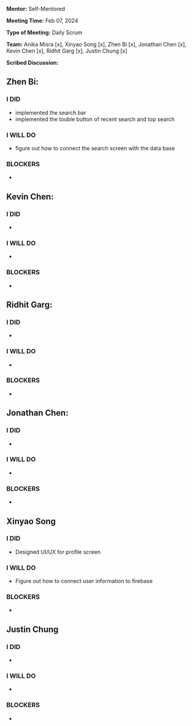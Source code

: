 **Mentor:** Self-Mentored

**Meeting Time:** Feb 07, 2024

**Type of Meeting:** Daily Scrum

**Team:** Anika Misra [x], Xinyao Song [x], Zhen Bi [x], Jonathan Chen [x], Kevin Chen [x], Ridhit Garg [x], Justin Chung [x]

**Scribed Discussion:**

## **Zhen Bi:**  
### **I DID**  
- implemented the search bar
- implemented the touble button of recent search and top search

### **I WILL DO**  
- figure out how to connect the search screen with the data base

### **BLOCKERS**  
- 

## **Kevin Chen:**  
### **I DID**  
- 

### **I WILL DO**  
- 

### **BLOCKERS**  
- 

## **Ridhit Garg:**  
### **I DID**  
- 

### **I WILL DO**  
- 

### **BLOCKERS**  
- 

## **Jonathan Chen:**  
### **I DID**  
- 

### **I WILL DO**  
- 

### **BLOCKERS**  
- 

## **Xinyao Song**  
### **I DID**  
- Designed UI/UX for profile screen 

### **I WILL DO**  
- Figure out how to connect user information to firebase 

### **BLOCKERS**  
-

## **Justin Chung**  
### **I DID**  
- 

### **I WILL DO**  
- 

### **BLOCKERS**  
-
